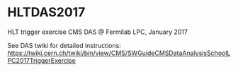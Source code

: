# HLTDAS2017
HLT trigger exercise CMS DAS @ Fermilab LPC, January 2017

See DAS twiki for detailed instructions:
https://twiki.cern.ch/twiki/bin/view/CMS/SWGuideCMSDataAnalysisSchoolLPC2017TriggerExercise